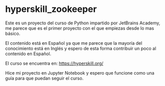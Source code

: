 # hyperskill_zookeeper

Este es un proyecto del curso de Python impartido por JetBrains Academy, me parece que es el primer proyecto con el que empiezas 
desde lo mas básico.

El contenido está en Español ya que me parece que la mayoría del conocimiento está en Inglés y espero de esta forma contribuir un
poco al contenido en Español. 

El curso se encuentra en: https://hyperskill.org/

Hice mi proyecto en Jupyter Notebook y espero que funcione como una guía para que puedan seguir el curso. 
